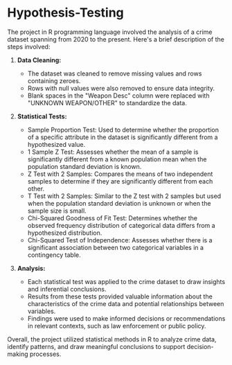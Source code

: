 # Hypothesis-Testing

The project in R programming language involved the analysis of a crime dataset spanning from 2020 to the present. Here's a brief description of the steps involved:

1. **Data Cleaning:**
   - The dataset was cleaned to remove missing values and rows containing zeroes.
   - Rows with null values were also removed to ensure data integrity.
   - Blank spaces in the "Weapon Desc" column were replaced with "UNKNOWN WEAPON/OTHER" to standardize the data.

2. **Statistical Tests:**
   - Sample Proportion Test: Used to determine whether the proportion of a specific attribute in the dataset is significantly different from a hypothesized value.
   - 1 Sample Z Test: Assesses whether the mean of a sample is significantly different from a known population mean when the population standard deviation is known.
   - Z Test with 2 Samples: Compares the means of two independent samples to determine if they are significantly different from each other.
   - T Test with 2 Samples: Similar to the Z test with 2 samples but used when the population standard deviation is unknown or when the sample size is small.
   - Chi-Squared Goodness of Fit Test: Determines whether the observed frequency distribution of categorical data differs from a hypothesized distribution.
   - Chi-Squared Test of Independence: Assesses whether there is a significant association between two categorical variables in a contingency table.

3. **Analysis:**
   - Each statistical test was applied to the crime dataset to draw insights and inferential conclusions.
   - Results from these tests provided valuable information about the characteristics of the crime data and potential relationships between variables.
   - Findings were used to make informed decisions or recommendations in relevant contexts, such as law enforcement or public policy.

Overall, the project utilized statistical methods in R to analyze crime data, identify patterns, and draw meaningful conclusions to support decision-making processes.
